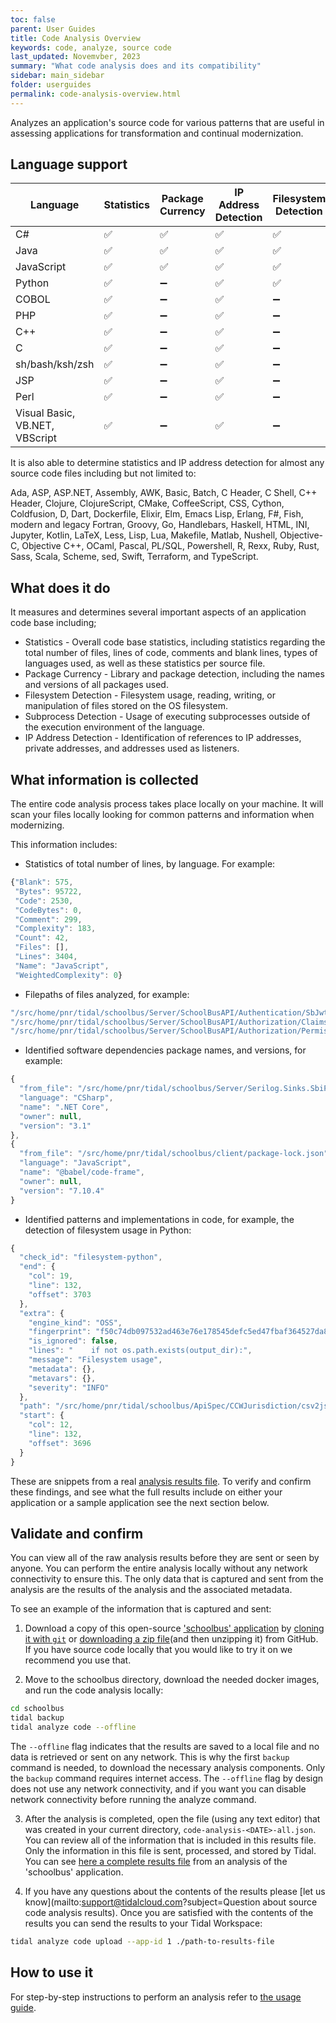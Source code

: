 ```yaml
---
toc: false
parent: User Guides
title: Code Analysis Overview
keywords: code, analyze, source code
last_updated: Novemvber, 2023
summary: "What code analysis does and its compatibility"
sidebar: main_sidebar
folder: userguides
permalink: code-analysis-overview.html
---
```


Analyzes an application's source code for various patterns that are useful in assessing applications for transformation and continual modernization.

## Language support

|                        Language | Statistics  | Package Currency  | IP Address Detection  | Filesystem Detection  | Subprocess Detection  |
|---------------------------------|-------------|-------------------|-----------------------|-----------------------|-----------------------|
|                              C# |      ✅     |         ✅        |           ✅          |           ✅          |           ✅          |
|                            Java |      ✅     |         ✅        |           ✅          |           ✅          |           ✅          |
|                      JavaScript |      ✅     |         ✅        |           ✅          |           ✅          |           ✅          |
|                          Python |      ✅     |         ➖        |           ✅          |           ✅          |           ✅          |
|                           COBOL |      ✅     |         ➖        |           ✅          |           ➖          |           ➖          |
|                             PHP |      ✅     |         ➖        |           ✅          |           ➖          |           ➖          |
|                             C++ |      ✅     |         ➖        |           ✅          |           ➖          |           ➖          |
|                               C |      ✅     |         ➖        |           ✅          |           ➖          |           ➖          |
|                 sh/bash/ksh/zsh |      ✅     |         ➖        |           ✅          |           ➖          |           ➖          |
|                             JSP |      ✅     |         ➖        |           ✅          |           ➖          |           ➖          |
|                            Perl |      ✅     |         ➖        |           ✅          |           ➖          |           ➖          |
| Visual Basic, VB.NET, VBScript  |      ✅     |         ➖        |           ✅          |           ➖          |           ➖          |

It is also able to determine statistics and IP address detection for almost any source code files including but not limited to:

Ada, ASP, ASP.NET, Assembly, AWK, Basic, Batch, C Header, C Shell, C++ Header, Clojure, ClojureScript, CMake, CoffeeScript, CSS, Cython, Coldfusion, D, Dart, Dockerfile, Elixir, Elm, Emacs Lisp, Erlang, F#, Fish, modern and legacy Fortran, Groovy, Go, Handlebars, Haskell, HTML, INI, Jupyter, Kotlin, LaTeX, Less, Lisp, Lua, Makefile, Matlab, Nushell, Objective-C, Objective C++, OCaml, Pascal, PL/SQL, Powershell, R, Rexx, Ruby, Rust, Sass, Scala, Scheme, sed, Swift, Terraform, and TypeScript.

## What does it do

It measures and determines several important aspects of an application code base including;

- Statistics - Overall code base statistics, including statistics regarding the total number of files, lines of code, comments and blank lines, types of languages used, as well as these statistics per source file.
- Package Currency - Library and package detection, including the names and versions of all packages used.
- Filesystem Detection - Filesystem usage, reading, writing, or manipulation of files stored on the OS filesystem.
- Subprocess Detection - Usage of executing subprocesses outside of the execution environment of the language.
- IP Address Detection -  Identification of references to IP addresses, private addresses, and addresses used as listeners.

## What information is collected
The entire code analysis process takes place locally on your machine. It will scan your files locally looking for common patterns and information when modernizing.

This information includes:

- Statistics of total number of lines, by language. For example:
```javascript
{"Blank": 575,
 "Bytes": 95722,
 "Code": 2530,
 "CodeBytes": 0,
 "Comment": 299,
 "Complexity": 183,
 "Count": 42,
 "Files": [],
 "Lines": 3404,
 "Name": "JavaScript",
 "WeightedComplexity": 0}
```

- Filepaths of files analyzed, for example:
```javascript
"/src/home/pnr/tidal/schoolbus/Server/SchoolBusAPI/Authentication/SbJwtBearerEvents.cs",
"/src/home/pnr/tidal/schoolbus/Server/SchoolBusAPI/Authorization/ClaimsPrincipalExtensions.cs",
"/src/home/pnr/tidal/schoolbus/Server/SchoolBusAPI/Authorization/PermissionHandler.cs",
```

- Identified software dependencies package names, and versions, for example:
```javascript
{
  "from_file": "/src/home/pnr/tidal/schoolbus/Server/Serilog.Sinks.SbiPostgreSql/Serilog.Sinks.SbiPostgreSql.csproj",
  "language": "CSharp",
  "name": ".NET Core",
  "owner": null,
  "version": "3.1"
},
{
  "from_file": "/src/home/pnr/tidal/schoolbus/client/package-lock.json",
  "language": "JavaScript",
  "name": "@babel/code-frame",
  "owner": null,
  "version": "7.10.4"
}
```

- Identified patterns and implementations in code, for example, the detection of filesystem usage in Python:
```javascript
{
  "check_id": "filesystem-python",
  "end": {
    "col": 19,
    "line": 132,
    "offset": 3703
  },
  "extra": {
    "engine_kind": "OSS",
    "fingerprint": "f50c74db097532ad463e76e178545defc5ed47fbaf364527da876a75e33481708f97308217f2364b57a9986f939c65030a21853622be9380d16c08940a95cbb6_0",
    "is_ignored": false,
    "lines": "    if not os.path.exists(output_dir):",
    "message": "Filesystem usage",
    "metadata": {},
    "metavars": {},
    "severity": "INFO"
  },
  "path": "/src/home/pnr/tidal/schoolbus/ApiSpec/CCWJurisdiction/csv2json.py",
  "start": {
    "col": 12,
    "line": 132,
    "offset": 3696
  }
}
```

These are snippets from a real [analysis results file](./code-analysis-20231205-123731-all.json). To verify and confirm these findings, and see what the full results include on either your application or a sample application see the next section below.
## Validate and confirm
You can view all of the raw analysis results before they are sent or seen by anyone. You can perform the entire analysis locally without any network connectivity to ensure this.
The only data that is captured and sent from the analysis are the results of the analysis and the associated metadata.

To see an example of the information that is captured and sent:

1. Download a copy of this open-source ['schoolbus' application](https://github.com/tidalmigrations/schoolbus) by [cloning it with `git`](https://help.github.com/en/github/creating-cloning-and-archiving-repositories/cloning-a-repository) or [downloading a zip file](https://docs.github.com/en/repositories/working-with-files/using-files/downloading-source-code-archives#downloading-source-code-archives-from-the-repository-view)(and then unzipping it) from GitHub. If you have source code locally that you would like to try it on we recommend you use that.

2. Move to the schoolbus directory, download the needed docker images, and run the code analysis locally:
```bash
cd schoolbus
tidal backup
tidal analyze code --offline
```
The `--offline` flag indicates that the results are saved to a local file and no data is retrieved or sent on any network. This is why the first `backup` command is needed, to download the necessary analysis components. Only the `backup` command requires internet access. The `--offline` flag by design does not use any network connectivity, and if you want you can disable network connectivity before running the analyze command.

3. After the analysis is completed, open the file (using any text editor) that was created in your current directory, `code-analysis-<DATE>-all.json`. You can review all of the information that is included in this results file. Only the information in this file is sent, processed, and stored by Tidal.
You can see [here a complete results file](./code-analysis-20231205-123731-all.json) from an analysis of the 'schoolbus' application.

4. If you have any questions about the contents of the results please [let us know](mailto:support@tidalcloud.com?subject=Question about source code analysis results). Once you are satisfied with the contents of the results you can send the results to your Tidal Workspace:
```bash
tidal analyze code upload --app-id 1 ./path-to-results-file
```

## How to use it
For step-by-step instructions to perform an analysis refer to [the usage guide](/analyze-source-code.html).
